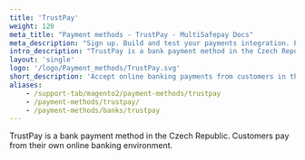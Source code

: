 ```yaml
---
title: 'TrustPay'
weight: 120
meta_title: "Payment methods - TrustPay - MultiSafepay Docs"
meta_description: "Sign up. Build and test your payments integration. Explore our products and services. Use our API Reference, SDKs, and wrappers. Get support."
intro_description: "TrustPay is a bank payment method in the Czech Republic. Customers pay from their own online banking environment."
layout: 'single'
logo: '/logo/Payment_methods/TrustPay.svg' 
short_description: 'Accept online banking payments from customers in the Czech Republic.'
aliases:
    - /support-tab/magento2/payment-methods/trustpay
    - /payment-methods/trustpay/
    - /payment-methods/banks/trustpay
---
```


TrustPay is a bank payment method in the Czech Republic. Customers pay from their own online banking environment.